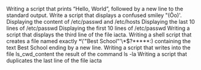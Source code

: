 Writing a script that prints “Hello, World”, followed by a new line to the standard output.
Write a script that displays a confused smiley "(Ôo)'.
Displaying the content of /etc/passwd and /etc/hosts
Displaying the last 10 lines of /etc/passwd
Displaying the first 10 lines of /etc/passwd
Writing a script that displays the third line of the file iacta.
Writing a shell script that creates a file named exactly \*\\'"Best School"\'\\*$\?\*\*\*\*\*:) containing the text Best School ending by a new line.
Writing a script that writes into the file ls_cwd_content the result of the command ls -la
Writing a script that duplicates the last line of the file iacta
